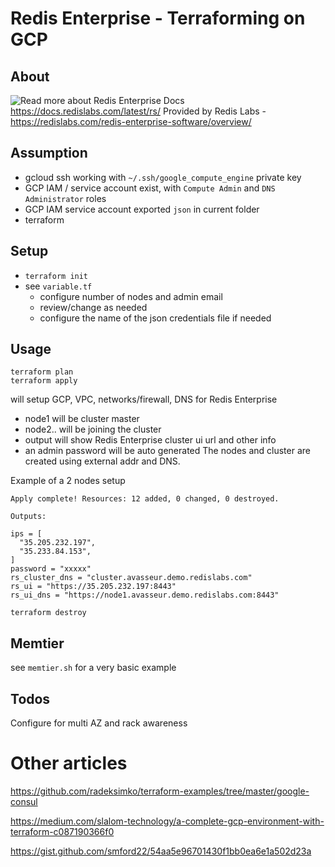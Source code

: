 # Redis Enterprise - Terraforming on GCP

## About

![Read more about Redis Enterprise](https://redislabs.com/wp-content/themes/wpx/assets/images/logo-redis.svg)
Docs https://docs.redislabs.com/latest/rs/
Provided by Redis Labs - https://redislabs.com/redis-enterprise-software/overview/


## Assumption

- gcloud ssh working with `~/.ssh/google_compute_engine` private key
- GCP IAM / service account exist, with `Compute Admin` and `DNS Administrator` roles
- GCP IAM service account exported `json` in current folder
- terraform

## Setup

- `terraform init`
- see `variable.tf`
    - configure number of nodes and admin email
    - review/change as needed
    - configure the name of the json credentials file if needed

## Usage

```
terraform plan
terraform apply
```
will setup GCP, VPC, networks/firewall, DNS for Redis Enterprise
- node1 will be cluster master
- node2.. will be joining the cluster
- output will show Redis Enterprise cluster ui url and other info
- an admin password will be auto generated
The nodes and cluster are created using external addr and DNS.

Example of a 2 nodes setup
```
Apply complete! Resources: 12 added, 0 changed, 0 destroyed.

Outputs:

ips = [
  "35.205.232.197",
  "35.233.84.153",
]
password = "xxxxx"
rs_cluster_dns = "cluster.avasseur.demo.redislabs.com"
rs_ui = "https://35.205.232.197:8443"
rs_ui_dns = "https://node1.avasseur.demo.redislabs.com:8443"
```

```
terraform destroy
```

## Memtier

see `memtier.sh` for a very basic example

## Todos

Configure for multi AZ and rack awareness




# Other articles

https://github.com/radeksimko/terraform-examples/tree/master/google-consul

https://medium.com/slalom-technology/a-complete-gcp-environment-with-terraform-c087190366f0

https://gist.github.com/smford22/54aa5e96701430f1bb0ea6e1a502d23a


